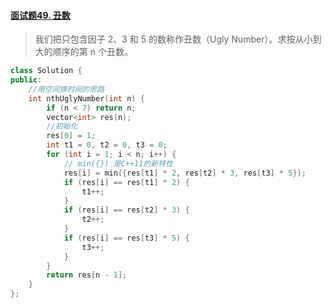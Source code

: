 #### [面试题49. 丑数](https://leetcode-cn.com/problems/chou-shu-lcof/)

> 我们把只包含因子 2、3 和 5 的数称作丑数（Ugly Number）。求按从小到大的顺序的第 n 个丑数。

```c++
class Solution {
public:
    //用空间换时间的思路
    int nthUglyNumber(int n) {
        if (n < 7) return n;
        vector<int> res(n);
        //初始化
        res[0] = 1;
        int t1 = 0, t2 = 0, t3 = 0;
        for (int i = 1; i < n; i++) {
            // min({}) 是C++11的新特性
            res[i] = min({res[t1] * 2, res[t2] * 3, res[t3] * 5});
            if (res[i] == res[t1] * 2) {
                t1++;
            }
            if (res[i] == res[t2] * 3) {
                t2++;
            }
            if (res[i] == res[t3] * 5) {
                t3++;
            }
        }
        return res[n - 1];
    }
};
```

